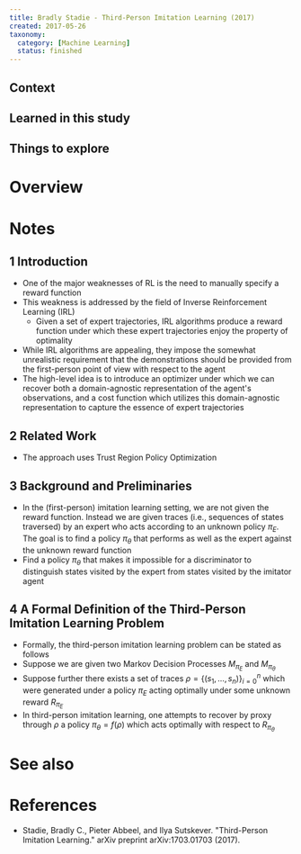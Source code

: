 ```yaml
---
title: Bradly Stadie - Third-Person Imitation Learning (2017)
created: 2017-05-26
taxonomy:
  category: [Machine Learning]
  status: finished
---
```


## Context

## Learned in this study

## Things to explore

# Overview

# Notes
## 1 Introduction
* One of the major weaknesses of RL is the need to manually specify a reward function
* This weakness is addressed by the field of Inverse Reinforcement Learning (IRL)
	* Given a set of expert trajectories, IRL algorithms produce a reward function under which these expert trajectories enjoy the property of optimality
* While IRL algorithms are appealing, they impose the somewhat unrealistic requirement that the demonstrations should be provided from the first-person point of view with respect to the agent
* The high-level idea is to introduce an optimizer under which we can recover both a domain-agnostic representation of the agent's observations, and a cost function which utilizes this domain-agnostic representation to capture the essence of expert trajectories

## 2 Related Work
* The approach uses Trust Region Policy Optimization

## 3 Background and Preliminaries
* In the (first-person) imitation learning setting, we are not given the reward function. Instead we are given traces (i.e., sequences of states traversed) by an expert who acts according to an unknown policy $\pi_E$. The goal is to find a policy $\pi_\theta$ that performs as well as the expert against the unknown reward function
* Find a policy $\pi_\theta$ that makes it impossible for a discriminator to distinguish states visited by the expert from states visited by the imitator agent

## 4 A Formal Definition of the Third-Person Imitation Learning Problem
* Formally, the third-person imitation learning problem can be stated as follows
* Suppose we are given two Markov Decision Processes $M_{\pi_E}$ and $M_{\pi_\theta}$
* Suppose further there exists a set of traces $\rho = \{(s_1, \dots, s_n)\}_{i=0}^n$ which were generated under a policy $\pi_E$ acting optimally under some unknown reward $R_{\pi_E}$
* In third-person imitation learning, one attempts to recover by proxy through $\rho$ a policy $\pi_\theta = f(\rho)$ which acts optimally with respect to $R_{\pi_\theta}$

# See also

# References
* Stadie, Bradly C., Pieter Abbeel, and Ilya Sutskever. "Third-Person Imitation Learning." arXiv preprint arXiv:1703.01703 (2017).
